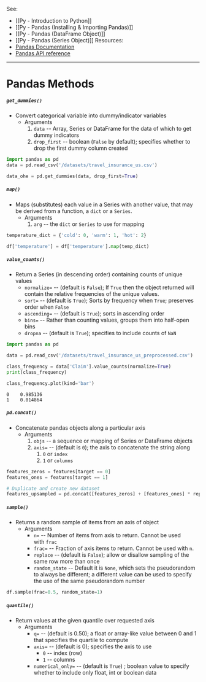 See:
* [[Py - Introduction to Python]]
* [[Py - Pandas (Installing & Importing Pandas)]]
* [[Py - Pandas (DataFrame Object)]]
* [[Py - Pandas (Series Object)]]
Resources:
* [Pandas Documentation](https://pandas.pydata.org/docs/)
* [Pandas API reference](https://pandas.pydata.org/docs/reference/index.html)

---

# Pandas Methods

##### `get_dummies()`
* Convert categorical variable into dummy/indicator variables
	* Arguments
		1) `data` -- Array, Series or DataFrame for the data of which to get dummy indicators
		2) `drop_first` -- boolean (`False` by default); specifies whether to drop the first dummy column created
```Python
import pandas as pd
data = pd.read_csv('/datasets/travel_insurance_us.csv')

data_ohe = pd.get_dummies(data, drop_first=True)
```

##### `map()`
* Maps (substitutes) each value in a Series with another value, that may be derived from a function, a `dict` or a `Series`.
	* Arguments
		1) `arg` -- the `dict` or `Series` to use for mapping
```Python
temperature_dict = {'cold': 0, 'warm': 1, 'hot': 2}

df['temperature'] = df['temperature'].map(temp_dict)
```

##### `value_counts()`
* Return a Series (in descending order) containing counts of unique values
	* `normalize=` -- (default is `False`); If `True` then the object returned will contain the relative frequencies of the unique values.
	* `sort=` -- (default is `True`); Sorts by frequency when `True`; preserves order when `False`
	* `ascending=` -- (default is `True`); sorts in ascending order
	* `bins=` -- Rather than counting values, groups them into half-open bins
	* `dropna` -- (default is `True`); specifies to include counts of `NaN`
```python
import pandas as pd

data = pd.read_csv('/datasets/travel_insurance_us_preprocessed.csv')

class_frequency = data['Claim'].value_counts(normalize=True)
print(class_frequency)

class_frequency.plot(kind='bar')
```

```Result
0    0.985136
1    0.014864
```

##### `pd.concat()`
* Concatenate pandas objects along a particular axis
	* Arguments
		1) `objs` -- a sequence or mapping of Series or DataFrame objects
		2) `axis=` -- (default is `0`); the axis to concatenate the string along 
			1) `0` or `index`
			2) `1` or `columns`
```Python
features_zeros = features[target == 0]
features_ones = features[target == 1]

# Duplicate and create new dataset
features_upsampled = pd.concat([features_zeros] + [features_ones] * repeat)
```

##### `sample()`
* Returns a random sample of items from an axis of object
	* Arguments
		* `n=` -- Number of items from axis to return. Cannot be used with `frac`
		* `frac=` -- Fraction of axis items to return. Cannot be used with `n`.
		* `replace` -- (default is `False`); allow or disallow sampling of the same row more than once
		* `random_state` -- Default it is `None`, which sets the pseudorandom to always be different; a different value can be used to specify the use of the same pseudorandom number
```Python
df.sample(frac=0.5, random_state=1)
```

##### `quantile()`
* Return values at the given quantile over requested axis
	* Arguments
		* `q=` -- (default is 0.50); a float or array-like value between 0 and 1 that specifies the quartile to compute
		* `axis=` -- (default is 0); specifies the axis to use
			* `0` -- index (row)
			* `1` -- columns
		* `numerical_only=` -- (default is `True`) ; boolean value to specify whether to include only float, int or boolean data
